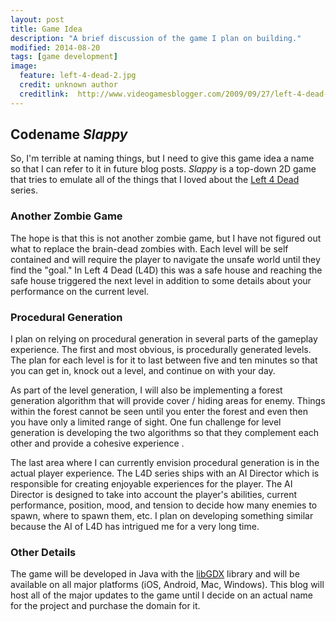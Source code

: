 ```yaml
---
layout: post
title: Game Idea
description: "A brief discussion of the game I plan on building."
modified: 2014-08-20
tags: [game development]
image:
  feature: left-4-dead-2.jpg
  credit: unknown author
  creditlink:  http://www.videogamesblogger.com/2009/09/27/left-4-dead-2-wallpaper.htm
---
```


## Codename _Slappy_

So, I'm terrible at naming things, but I need to give this game idea a name
so that I can refer to it in future blog posts. _Slappy_ is a top-down 2D
game that tries to emulate all of the things that I loved about the [Left 4
Dead](http://store.steampowered.com/app/550/) series.

### Another Zombie Game

The hope is that this is not another zombie game, but I have not figured out
what to replace the brain-dead zombies with. Each level will be self
contained and will require the player to navigate the unsafe world until
they find the "goal." In Left 4 Dead (L4D) this was a safe house and
reaching the safe house triggered the next level in addition to some details
about your performance on the current level.  

### Procedural Generation

I plan on relying on procedural generation in several parts of the gameplay
experience. The first and most obvious, is procedurally generated levels.
The plan for each level is for it to last between five and ten minutes so
that you can get in, knock out a level, and continue on with your day.  

As part of the level generation, I will also be implementing a forest
generation algorithm that will provide cover / hiding areas for enemy.
Things within the forest cannot be seen until you enter the forest and even
then you have only a limited range of sight. One fun challenge for level
generation is developing the two algorithms so that they complement each
other and provide a cohesive experience .

The last area where I can currently envision procedural generation is in the
actual player experience. The L4D series ships with an AI Director which is
responsible for creating enjoyable experiences for the player. The AI
Director is designed to take into account the player's abilities, current
performance, position, mood, and tension to decide how many enemies to
spawn, where to spawn them, etc. I plan on developing something similar
because the AI of L4D has intrigued me for a very long time.

### Other Details

The game will be developed in Java with the [libGDX](http://libgdx.com)
library and will be available on all major platforms (iOS, Android, Mac,
Windows). This blog will host all of the major updates to the game until I
decide on an actual name for the project and purchase the domain for it.  
